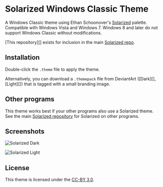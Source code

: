 # Solarized Windows Classic Theme

A Windows Classic theme using Ethan Schoonover's [Solarized][] palette.
Compatible with Windows Vista and Windows 7. Windows 8 and later do not support Windows Classic without modifications.

[This repository][] exists for inclusion in the main [Solarized repo][Solarized GitHub].

[Solarized]: http://ethanschoonover.com/solarized
[Solarized GitHub]: https://github.com/altercation/solarized
[this]: https://github.com/tpenguinltg/windows-solarized

## Installation

Double-click the `.theme` file to apply the theme.

Alternatively, you can download a `.themepack` file from DeviantArt
([Dark][], [Light][]) that is tagged with a small branding image.

[dA Dark]: http://fav.me/d9sj8b8
[dA Light]: http://fav.me/d9sjaiv

## Other programs

This theme works best if your other programs also use a Solarized theme.
See the main [Solarized repository][Solarized GitHub] for Solarized on other programs.

## Screenshots

![Solarized Dark](http://pre15.deviantart.net/2888/th/pre/f/2016/051/a/5/solarized_dark_by_tpenguinltg-d9sj8b8.png)

![Solarized Light](http://orig11.deviantart.net/5f93/f/2016/051/3/5/solarized_light_by_tpenguinltg-d9sjaiv.png)

## License

This theme is licensed under the [CC-BY 3.0](https://creativecommons.org/licenses/by/3.0/).
